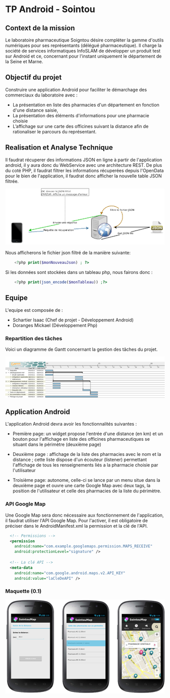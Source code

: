 # TP Android - Sointou

## Context de la mission
Le laboratoire pharmaceutique Soigntou désire compléter la gamme d'outils numériques pour ses
représentants (délégué pharmaceutique). Il charge la société de services informatiques InfoSLAM de
développer un produit test sur Android et ce, concernant pour l'instant uniquement le département de
la Seine et Marne.


## Objectif du projet
Construire une application Android pour faciliter le démarchage des commerciaux du laboratoire
avec :
- La présentation en liste des pharmacies d'un département en fonction d'une distance saisie,
- La présentation des éléments d'informations pour une pharmacie choisie
- L’affichage sur une carte des officines suivant la distance afin de rationaliser le parcours du
représentant.

## Realisation et Analyse Technique

Il faudrat récuperer des informations JSON en ligne à partir de l'application android, il y aura donc du WebService avec une architecture REST.
De plus du coté PHP, il faudrat filtrer les informations récuperées depuis l'OpenData pour le bien de l'application, il faudrat donc afficher la nouvelle table JSON filtrée.

![GitHub Logo](Docs/D_processJSON.png)

Nous afficherons le fichier json filtré de la manière suivante:
``` php
    <?php print($monNouveauJson) ; ?>
```

Si les données sont stockées dans un tableau php, nous fairons donc :

``` php
    <?php print(json_encode($monTableau)) ;?>
```

## Equipe
L'equipe est composée de :

- Schartier Isaac (Chef de projet - Développement Android)
- Doranges Mickael (Développement Php)

### Repartition des tâches
Voici un diagramme de Gantt concernant la gestion des tâches du projet.

![GitHub Logo](Docs/Gantt.png)

## Application Android

L'application Android devra avoir les fonctionnalités suivantes :

- Première page: un widget propose l'entrée d'une distance (en km) et un bouton pour l'affichage en
liste des officines pharmaceutiques se situant dans le périmètre (deuxième page)

- Deuxième page : affichage de la liste des pharmacies avec le nom et la distance ; cette liste dispose
d'un écouteur (listener) permettant l'affichage de tous les renseignements liés a la pharmacie choisie
par l'utilisateur

- Troisième page: autonome, celle-ci se lance par un menu situe dans la deuxième page et ouvre une
carte Google Map avec deux tags, la position de l'utilisateur et celle des pharmacies de la liste du
périmètre.

### API Google Map
Une Google Map sera donc nécessaire aux fonctionnement de l'application, il faudrat utiliser l'API Google Map. Pour l'activer, il est obligatoire de préciser dans le AndroidManifest.xml la permission et la clé de l'API.

``` xml
  <!-- Permissions -->
  <permission
    android:name="com.example.googlemaps.permission.MAPS_RECEIVE"
    android:protectionLevel="signature" />

  <!-- La clé API -->
  <meta-data
    android:name="com.google.android.maps.v2.API_KEY"
    android:value="laCleDeAPI" />
```

### Maquette (0.1)
![GitHub Logo](Docs/Maquette.png)
